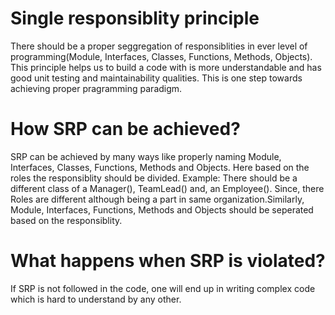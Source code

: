 # Single responsiblity principle
There should be a proper seggregation of responsiblities in ever level of programming(Module, Interfaces, Classes, Functions, Methods, Objects). This principle helps us to build a code with is more understandable and has good unit testing and maintainability qualities. This is one step towards achieving proper pragramming paradigm.

# How SRP can be achieved?
SRP can be achieved by many ways like properly naming Module, Interfaces, Classes, Functions, Methods and Objects.
Here based on the roles the responsiblity should be divided. Example: There should be a different class of a Manager(), TeamLead() and, an Employee(). Since, there Roles are different although being a part in same organization.Similarly, Module, Interfaces, Functions, Methods and Objects should be seperated based on the responsiblity.

# What happens when SRP is violated?
If SRP is not followed in the code, one will end up in writing complex code which is hard to understand by any other.
